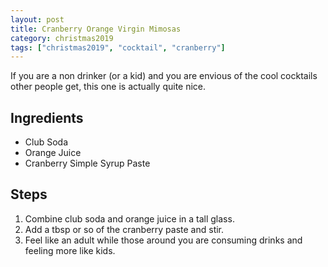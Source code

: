 ```yaml
---
layout: post
title: Cranberry Orange Virgin Mimosas
category: christmas2019
tags: ["christmas2019", "cocktail", "cranberry"]
---
```

If you are a non drinker (or a kid) and you are envious of the cool cocktails other people get, this one is actually quite nice.

## Ingredients

* Club Soda
* Orange Juice
* Cranberry Simple Syrup Paste

## Steps

1. Combine club soda and orange juice in a tall glass.
2. Add a tbsp or so of the cranberry paste and stir.
3. Feel like an adult while those around you are consuming drinks and feeling more like kids.
